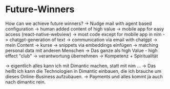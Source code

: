 # Future-Winners

How can we achieve future winners?
-> Nudge mail with agent based configuration
-> human added content of high value
-> mobile app for easy access (react-native-webview)
-> most code except for mobile app in nim
-> chatgpt-generation of text
-> communication via email with chatgpt
-> mein Content
-> kurse
-> snippets via embeddings einfügen
-> matching personal data mit anderen Menschen
-> Das ganze als high Value - high effect "club"
-> verantwortung übernehmen
-> Kompetenz + Spiritualität

-> eigentlich alles kann ich mit Dimantic machen, statt mit nim ... 
-> Das heißt ich kann die Technologien in Dimantic einbauen,
   die ich brauche um dieses Online-Business aufzubauen.
-> Payments und alles kommt ja auch nach dimantic rein.